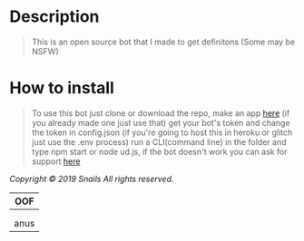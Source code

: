 # Description
>This is an open source bot that I made to get definitons (Some may be NSFW)

# How to install
>To use this bot just clone or download the repo, make an app [here](https://discordapp.com/developers) (if you already made one just use that) get your bot's token and change the token in config.json (if you're going to host this in heroku or glitch just use the .env process) run a CLI(command line) in the folder and type npm start or node ud.js, if the bot doesn't work you can ask for support [here]()

*Copyright © 2019 Snails All rights reserved.*


| OOF  |
|------|
|      |
|      |
| anus |
